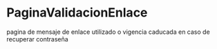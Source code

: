 # PaginaValidacionEnlace

pagina de mensaje de enlace utilizado o vigencia caducada en caso de recuperar contraseña


